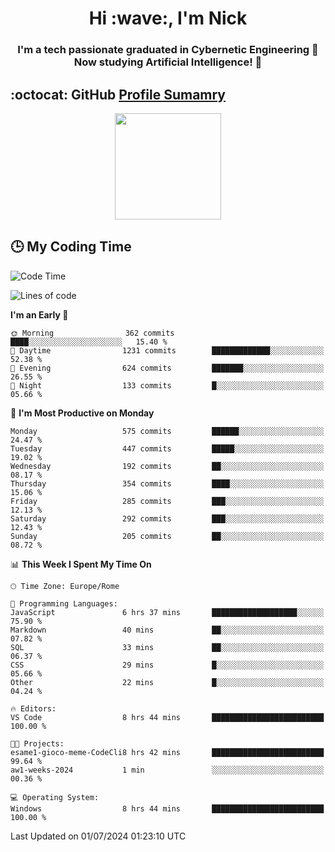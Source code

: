 <h1 align="center">Hi :wave:, I'm Nick</h1>

<h3 align="center">I'm a tech passionate graduated in Cybernetic Engineering 🤖<br>
Now studying Artificial Intelligence! 🧠</h3>


## :octocat: GitHub <a href="https://github.com/vn7n24fzkq/github-profile-summary-cards">Profile Sumamry</a>

<p align="center">
   <img style="height:170px;display:inline-block"  src="http://github-profile-summary-cards.vercel.app/api/cards/profile-details?username=CodeClimberNT&theme=github_dark" />
<!--    <img style="height:170px;display:inline-block"  src="http://github-profile-summary-cards.vercel.app/api/cards/repos-per-language?username=CodeClimberNT&theme=github_dark&exclude=" /> -->
</p>

 ## :clock3: My Coding Time 
 
<!--START_SECTION:waka-->
![Code Time](http://img.shields.io/badge/Code%20Time-340%20hrs%2048%20mins-blue)

![Lines of code](https://img.shields.io/badge/From%20Hello%20World%20I%27ve%20Written-2.8%20million%20lines%20of%20code-blue)

**I'm an Early 🐤** 

```text
🌞 Morning                362 commits         ████░░░░░░░░░░░░░░░░░░░░░   15.40 % 
🌆 Daytime                1231 commits        █████████████░░░░░░░░░░░░   52.38 % 
🌃 Evening                624 commits         ███████░░░░░░░░░░░░░░░░░░   26.55 % 
🌙 Night                  133 commits         █░░░░░░░░░░░░░░░░░░░░░░░░   05.66 % 
```
📅 **I'm Most Productive on Monday** 

```text
Monday                   575 commits         ██████░░░░░░░░░░░░░░░░░░░   24.47 % 
Tuesday                  447 commits         █████░░░░░░░░░░░░░░░░░░░░   19.02 % 
Wednesday                192 commits         ██░░░░░░░░░░░░░░░░░░░░░░░   08.17 % 
Thursday                 354 commits         ████░░░░░░░░░░░░░░░░░░░░░   15.06 % 
Friday                   285 commits         ███░░░░░░░░░░░░░░░░░░░░░░   12.13 % 
Saturday                 292 commits         ███░░░░░░░░░░░░░░░░░░░░░░   12.43 % 
Sunday                   205 commits         ██░░░░░░░░░░░░░░░░░░░░░░░   08.72 % 
```


📊 **This Week I Spent My Time On** 

```text
🕑︎ Time Zone: Europe/Rome

💬 Programming Languages: 
JavaScript               6 hrs 37 mins       ███████████████████░░░░░░   75.90 % 
Markdown                 40 mins             ██░░░░░░░░░░░░░░░░░░░░░░░   07.82 % 
SQL                      33 mins             ██░░░░░░░░░░░░░░░░░░░░░░░   06.37 % 
CSS                      29 mins             █░░░░░░░░░░░░░░░░░░░░░░░░   05.66 % 
Other                    22 mins             █░░░░░░░░░░░░░░░░░░░░░░░░   04.24 % 

🔥 Editors: 
VS Code                  8 hrs 44 mins       █████████████████████████   100.00 % 

🐱‍💻 Projects: 
esame1-gioco-meme-CodeCli8 hrs 42 mins       █████████████████████████   99.64 % 
aw1-weeks-2024           1 min               ░░░░░░░░░░░░░░░░░░░░░░░░░   00.36 % 

💻 Operating System: 
Windows                  8 hrs 44 mins       █████████████████████████   100.00 % 
```


 Last Updated on 01/07/2024 01:23:10 UTC
<!--END_SECTION:waka-->

